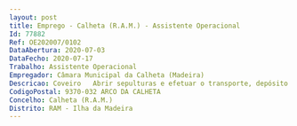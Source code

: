 ```yaml
--- 
layout: post
title: Emprego - Calheta (R.A.M.) - Assistente Operacional
Id: 77882
Ref: OE202007/0102
DataAbertura: 2020-07-03
DataFecho: 2020-07-17
Trabalho: Assistente Operacional
Empregador: Câmara Municipal da Calheta (Madeira)
Descricao: Coveiro   Abrir sepulturas e efetuar o transporte, depósito e levantamento de restos mortais num cemitério  Escavar no solo uma vala com as dimensões adequadas à urna, utilizando picaretas, pás ou máquina apropriada  Conduzir o carro de transporte do corpo até à sepultura  Introduzir cal no caixão, fechá lo e fazer descer através de cordas, cobrindo o com terra ou colocando o num jazigo  Abrir a sepultura aquando da exumação e assegurar se de que o cadáver está decomposto  Retirar os restos mortais, lavá los e colocá los numa urna e depositar em local indicado  Proceder à limpeza e conservação do cemitério.
CodigoPostal: 9370-032 ARCO DA CALHETA
Concelho: Calheta (R.A.M.)
Distrito: RAM - Ilha da Madeira
--- 
```

